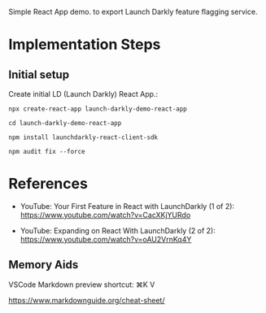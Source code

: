 Simple React App demo. to export Launch Darkly feature flagging service.

# Implementation Steps

## Initial setup

Create initial LD (Launch Darkly) React App.:

`npx create-react-app launch-darkly-demo-react-app`

`cd launch-darkly-demo-react-app`

`npm install launchdarkly-react-client-sdk`

`npm audit fix --force`

# References

* YouTube: Your First Feature in React with LaunchDarkly (1 of 2): https://www.youtube.com/watch?v=CacXKjYURdo

* YouTube: Expanding on React With LaunchDarkly (2 of 2):  https://www.youtube.com/watch?v=oAU2VrnKq4Y


## Memory Aids

VSCode Markdown preview shortcut: ⌘K V

https://www.markdownguide.org/cheat-sheet/